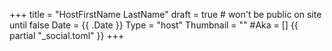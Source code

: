 +++
title = "HostFirstName LastName"
draft = true # won't be public on site until false
Date = {{ .Date }}
Type = "host"
Thumbnail = ""
#Aka = []
{{ partial "_social.toml" }}
+++
